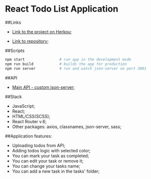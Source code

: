 # React Todo List Application

##Links

- [Link to the project on Herkou](https://react-todo-list-solo.herokuapp.com/);

- [Link to repository](https://github.com/BohdanSolo/react-todo-list);

##Scripts

```bash
npm start                # run app in the development mode
npm run build            # builds the app for production
npm run server           # run and watch json-server on port 3001
```

##API
- [Main API - custom json-server](http://localhost:3001);


##Stack
- JavaScript;
- React;
- HTML/CSS(SCSS);
- React Router v.6;
- Other packages: axios, classnames, json-server, sass;

##Application features:
- Uploading todos from API;
- Adding todos logic with selected color;
- You can mark your task as completed;
- You can edit your task or remove it;
- You can change your tasks name;
- You can add a new task in the tasks' folder;
